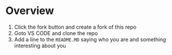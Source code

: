 # Overview

1. Click the fork button and create a fork of this repo
2. Goto VS CODE and clone the repo
3. Add a line to the `README.MD` saying who you are and something interesting about you
